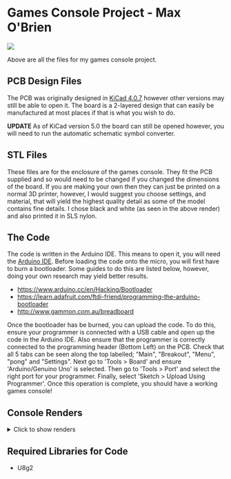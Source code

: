 # Games Console Project - Max O'Brien
<img src="https://github.com/maxobrien/Games-Console/blob/master/Images/01.jpg" />

Above are all the files for my games console project.

## PCB Design Files
The PCB was originally designed in <a href="http://kicad-pcb.org/">KiCad 4.0.7</a> however other versions may still be able to open it. The board is a 2-layered design that can easily be manufactured at most places if that is what you wish to do.

**UPDATE** As of KiCad version 5.0 the board can still be opened however, you will need to run the automatic schematic symbol converter.

## STL Files
These files are for the enclosure of the games console. They fit the PCB supplied and so would need to be changed if you changed the dimensions of the board. If you are making your own then they can just be printed on a normal 3D printer, however, I would suggest you choose settings, and material, that will yield the highest quality detail as some of the model contains fine details. I chose black and white (as seen in the above render) and also printed it in SLS nylon.

## The Code
The code is written in the Arduino IDE. This means to open it, you will need the <a href="https://www.arduino.cc/en/Main/Software">Arduino IDE</a>. Before loading the code onto the micro, you will first have to burn a bootloader. Some guides to do this are listed below, however, doing your own research may yield better results.

- https://www.arduino.cc/en/Hacking/Bootloader
- https://learn.adafruit.com/ftdi-friend/programming-the-arduino-bootloader
- http://www.gammon.com.au/breadboard

Once the bootloader has be burned, you can upload the code. To do this, ensure your programmer is connected with a USB cable and open up the code in the Arduino IDE. Also ensure that the programmer is correctly connected to the programming header (Bottom Left) on the PCB. Check that all 5 tabs can be seen along the top labelled; "Main", "Breakout", "Menu", "pong" and "Settings". Next go to 'Tools > Board' and ensure 'Arduino/Genuino Uno' is selected. Then go to 'Tools > Port' and select the right port for your programmer. Finally, select 'Sketch > Upload Using Programmer'. Once this operation is complete, you should have a working games console!

## Console Renders
<details>
  <summary>Click to show renders</summary>
  <img src="https://github.com/maxobrien/Games-Console/blob/master/Images/01.jpg" />
  <img src="https://github.com/maxobrien/Games-Console/blob/master/Images/02.jpg" />
  <img src="https://github.com/maxobrien/Games-Console/blob/master/Images/03.jpg" />
  <img src="https://github.com/maxobrien/Games-Console/blob/master/Images/04.jpg" />
  <img src="https://github.com/maxobrien/Games-Console/blob/master/Images/05.jpg" />
  <img src="https://github.com/maxobrien/Games-Console/blob/master/Images/06.jpg" />
</details>

## Required Libraries for Code
- U8g2

